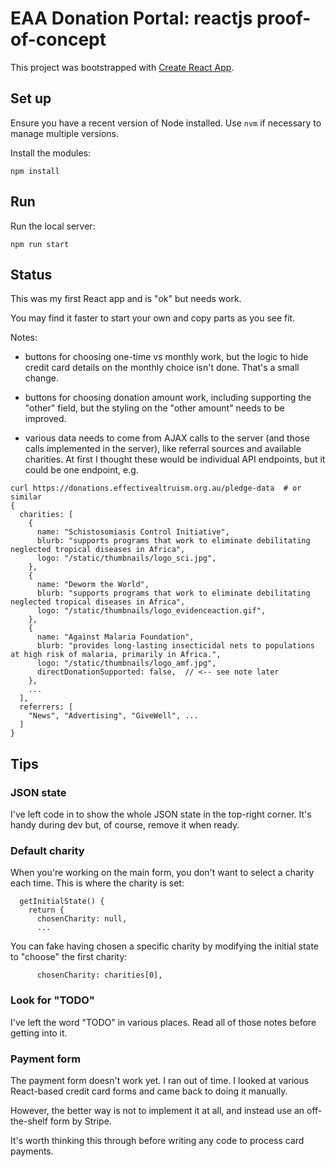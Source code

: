 # EAA Donation Portal: reactjs proof-of-concept

This project was bootstrapped with [Create React App](https://github.com/facebook/create-react-app).

## Set up

Ensure you have a recent version of Node installed. Use `nvm` if necessary to manage multiple versions.

Install the modules:

    npm install

## Run

Run the local server:

    npm run start
    

## Status

This was my first React app and is "ok" but needs work.

You may find it faster to start your own and copy parts as you see fit.

Notes:
 
- buttons for choosing one-time vs monthly work, but the logic to hide credit card details
  on the monthly choice isn't done. That's a small change.

- buttons for choosing donation amount work, including supporting the "other" field, but
  the styling on the "other amount" needs to be improved. 

- various data needs to come from AJAX calls to the server (and those calls implemented in
  the server), like referral sources and available charities. At first I thought these would
  be individual API endpoints, but it could be one endpoint, e.g.
  
```
curl https://donations.effectivealtruism.org.au/pledge-data  # or similar
{
  charities: [
    {
      name: "Schistosomiasis Control Initiative",
      blurb: "supports programs that work to eliminate debilitating neglected tropical diseases in Africa",
      logo: "/static/thumbnails/logo_sci.jpg",
    },
    {
      name: "Deworm the World",
      blurb: "supports programs that work to eliminate debilitating neglected tropical diseases in Africa",
      logo: "/static/thumbnails/logo_evidenceaction.gif",
    },
    {
      name: "Against Malaria Foundation",
      blurb: "provides long-lasting insecticidal nets to populations at high risk of malaria, primarily in Africa.",
      logo: "/static/thumbnails/logo_amf.jpg",
      directDonationSupported: false,  // <-- see note later
    },
    ...
  ],
  referrers: [
    "News", "Advertising", "GiveWell", ...    
  ]
}
```



## Tips

### JSON state

I've left code in to show the whole JSON state in the top-right corner.
It's handy during dev but, of course, remove it when ready.


### Default charity

When you're working on the main form, you don't want to select a charity each time.
This is where the charity is set:

```
  getInitialState() {
    return {
      chosenCharity: null,
      ...
```

You can fake having chosen a specific charity by modifying the initial state to
"choose" the first charity:

```
      chosenCharity: charities[0],
```


### Look for "TODO"

I've left the word "TODO" in various places. Read all of those notes before getting into it.


### Payment form

The payment form doesn't work yet. I ran out of time. I looked at various React-based credit
card forms and came back to doing it manually.

However, the better way is not to implement it at all, and instead use an off-the-shelf form
by Stripe.

It's worth thinking this through before writing any code to process card payments.
 